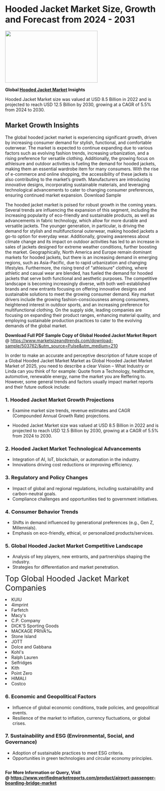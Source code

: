 <H1>Hooded Jacket Market Size, Growth and Forecast from 2024 - 2031</H1><img class="aligncenter size-medium wp-image-584254" src="https://thirdeyenews.in/wp-content/uploads/2024/09/Global-Market-Research-300x168.jpeg" alt="" width="300" height="168" /><p><strong>Global&nbsp;<a href="https://www.marketsizeandtrends.com/download-sample/503762/&amp;utm_source=Pulse&amp;utm_medium=210">Hooded Jacket Market</a> Insights</strong></p><p>Hooded Jacket Market size was valued at USD 8.5 Billion in 2022 and is projected to reach USD 12.5 Billion by 2030, growing at a CAGR of 5.5% from 2024 to 2030.</p><p><h2>Market Growth Insights</h2> <p>The global hooded jacket market is experiencing significant growth, driven by increasing consumer demand for stylish, functional, and comfortable outerwear. The market is expected to continue expanding due to various factors such as evolving fashion trends, increasing urbanization, and a rising preference for versatile clothing. Additionally, the growing focus on athleisure and outdoor activities is fueling the demand for hooded jackets, making them an essential wardrobe item for many consumers. With the rise of e-commerce and online shopping, the accessibility of these jackets is also contributing to the market’s growth. Manufacturers are introducing innovative designs, incorporating sustainable materials, and leveraging technological advancements to cater to changing consumer preferences, ensuring continued market expansion. Download Sample </p> <p>The hooded jacket market is poised for robust growth in the coming years. Several trends are influencing the expansion of this segment, including the increasing popularity of eco-friendly and sustainable products, as well as advancements in fabric technology, which allow for more durable and versatile jackets. The younger generation, in particular, is driving the demand for stylish and multifunctional outerwear, making hooded jackets a go-to option for everyday wear. Additionally, growing awareness about climate change and its impact on outdoor activities has led to an increase in sales of jackets designed for extreme weather conditions, further boosting the market. Geographically, North America and Europe remain dominant markets for hooded jackets, but there is an increasing demand in emerging regions, such as Asia-Pacific, due to rapid urbanization and changing lifestyles. Furthermore, the rising trend of "athleisure" clothing, where athletic and casual wear are blended, has fueled the demand for hooded jackets that serve both functional and aesthetic purposes. The competitive landscape is becoming increasingly diverse, with both well-established brands and new entrants focusing on offering innovative designs and sustainable solutions to meet the growing consumer demand. Key market drivers include the growing fashion-consciousness among consumers, heightened interest in outdoor sports, and an increasing preference for multifunctional clothing. On the supply side, leading companies are focusing on expanding their product ranges, enhancing material quality, and employing sustainable production practices to cater to the evolving demands of the global market. </p><p><span class=""><strong>Download Full PDF Sample Copy of Global Hooded Jacket Market Report</strong> @ <a href="https://www.marketsizeandtrends.com/download-sample/503762/&amp;utm_source=Pulse&amp;utm_medium=210" target="_blank">https://www.marketsizeandtrends.com/download-sample/503762/&amp;utm_source=Pulse&amp;utm_medium=210</a></span></p><p>In order to make an accurate and perceptive description of future scope of a Global&nbsp;Hooded Jacket Market Market as Global&nbsp;Hooded Jacket Market Market of 2025, you need to describe a clear Vision &ndash; What Industry or Linda can you think of for example: Quote from a Technology, healthcare, automotive, renewable energy, name the market you are Reffering to. However, some general trends and factors usually impact market reports and their future outlook include:</p><h3>1.&nbsp;<strong>Hooded Jacket Market Growth Projections</strong></h3><ul><li>Examine market size trends, revenue estimates and CAGR (Compounded Annual Growth Rate) projections.</li><li><p>Hooded Jacket Market size was valued at USD 8.5 Billion in 2022 and is projected to reach USD 12.5 Billion by 2030, growing at a CAGR of 5.5% from 2024 to 2030.</p></li></ul><h3>2.&nbsp;<strong>Hooded Jacket Market Technological Advancements</strong></h3><ul><li>Integration of AI, IoT, blockchain, or automation in the industry.</li><li>Innovations driving cost reductions or improving efficiency.</li></ul><h3>3.&nbsp;<strong>Regulatory and Policy Changes</strong></h3><ul><li>Impact of global and regional regulations, including sustainability and carbon-neutral goals.</li><li>Compliance challenges and opportunities tied to government initiatives.</li></ul><h3>4.&nbsp;<strong>Consumer Behavior Trends</strong></h3><ul><li>Shifts in demand influenced by generational preferences (e.g., Gen Z, Millennials).</li><li>Emphasis on eco-friendly, ethical, or personalized products/services.</li></ul><h3>5.&nbsp;<strong>Global Hooded Jacket Market Competitive Landscape</strong></h3><ul><li>Analysis of key players, new entrants, and partnerships shaping the industry.</li><li>Strategies for differentiation and market penetration.</li></ul><p data-pm-slice="1 1 []"><span style="color: inherit; font-family: inherit; font-size: 25px;">Top Global Hooded Jacket Market Companies</span></p><div class="" data-test-id=""><p><li>KUIU</li><li> 4imprint</li><li> Farfetch</li><li> Macy's</li><li> C.P. Company</li><li> DICK'S Sporting Goods</li><li> MACKAGE PRIVÃ‰</li><li> Stone Island</li><li> JOTT</li><li> Dolce and Gabbana</li><li> Kohl's</li><li> Ralph Lauren</li><li> Selfridges</li><li> Kith</li><li> Point Zero</li><li> HIMALI</li><li> Costco</li></p></div><h3>6.&nbsp;<strong>Economic and Geopolitical Factors</strong></h3><ul><li>Influence of global economic conditions, trade policies, and geopolitical events.</li><li>Resilience of the market to inflation, currency fluctuations, or global crises.</li></ul><h3>7.&nbsp;<strong>Sustainability and ESG (Environmental, Social, and Governance)</strong></h3><ul><li>Adoption of sustainable practices to meet ESG criteria.</li><li>Opportunities in green technologies and circular economy principles.</li></ul><h2><strong style="font-size: 14px;">For More Information or Query, Visit @&nbsp;</strong><a style="background-color: #ffffff; font-size: 14px;" href="https://www.marketsizeandtrends.com/report/hooded-jacket-market/" target="_blank">https://www.verifiedmarketreports.com/product/airport-passenger-boarding-bridge-market</a></h2>
